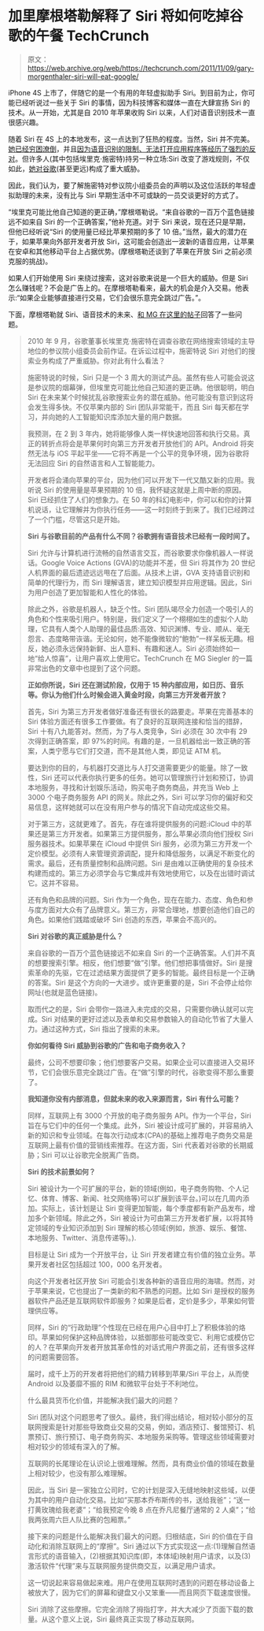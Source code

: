 # 加里摩根塔勒解释了 Siri 将如何吃掉谷歌的午餐 TechCrunch

> 原文：<https://web.archive.org/web/https://techcrunch.com/2011/11/09/gary-morgenthaler-siri-will-eat-google/>

iPhone 4S 上市了，伴随它的是一个有用的年轻虚拟助手 Siri。到目前为止，你可能已经听说过一些关于 Siri 的事情，因为科技博客和媒体一直在大肆宣扬 Siri 的技术。从一开始，尤其是自 2010 年苹果收购 Siri 以来，人们对语音识别技术一直很感兴趣。

随着 Siri 在 4S 上的本地发布，这一点达到了狂热的程度。当然，Siri 并不完美。[她已经穷困潦倒](https://web.archive.org/web/20230204224100/https://techcrunch.com/2011/11/03/siri-experiencing-its-first-extended-outage/)，并且[因为语音识别的限制、无法打开应用程序等经历了强烈的反对](https://web.archive.org/web/20230204224100/https://techcrunch.com/2011/11/02/siri-why-are-you-so-underwhelming/)。但许多人(其中包括埃里克·施密特)持另一种立场:Siri 改变了游戏规则，不仅如此，[她对谷歌](https://web.archive.org/web/20230204224100/https://techcrunch.com/2011/11/06/schmidt-right-google%E2%80%99s-glory-days-numbered/)(甚至更远)构成了重大威胁。

因此，我们认为，要了解施密特对参议院小组委员会的声明以及这位活跃的年轻虚拟助理的未来，没有比与 Siri 早期生活中不可或缺的一员交谈更好的方式了。

“埃里克可能比他自己知道的更正确，”摩根塔勒说。“来自谷歌的一百万个蓝色链接远不如来自 Siri 的一个正确答案，”他补充道。对于 Siri 来说，现在还只是早期，但他已经听说“Siri 的使用量已经比苹果预期的多了 10 倍。”当然，最大的潜力在于，如果苹果向外部开发者开放 Siri，这可能会创造出一波新的语音应用，让苹果在安卓和其他移动平台上占据优势。(摩根塔勒还谈到了苹果在开放 Siri 之前必须克服的挑战)。

如果人们开始使用 Siri 来绕过搜索，这对谷歌来说是一个巨大的威胁。但是 Siri 怎么赚钱呢？不会是广告上的。在摩根塔勒看来，最大的机会是介入交易。他表示:“如果企业能够直接进行交易，它们会很乐意完全跳过广告。”。

下面，摩根塔勒就 Siri、语音技术的未来、[和 MG 在这里的帖子](https://web.archive.org/web/20230204224100/https://techcrunch.com/2011/11/05/that-iphone-keyboard-is-still-coming/)回答了一些问题。

> 2010 年 9 月，谷歌董事长埃里克·施密特在调查谷歌在网络搜索领域的主导地位的参议院小组委员会前作证。在诉讼过程中，施密特说 Siri 对他们的搜索业务构成了严重威胁。你对此有什么看法？
> 
> 施密特说的时候，Siri 只是一个 3 周大的测试产品。虽然有些人可能会说这是参议院的烟幕弹，但埃里克可能比他自己知道的更正确。他很聪明，明白 Siri 在未来某个时候扰乱谷歌搜索业务的潜在威胁。他可能没有意识到这将会发生得多快。不仅苹果内部的 Siri 团队非常能干，而且 Siri 每天都在学习，并向她的人工智能知识库添加大量的用户数据。
> 
> 我预测，在 2 到 3 年内，她将能够像人类一样快速地回答和执行交易。真正的转折点将会是苹果何时向第三方开发者开放他们的 API。Android 将突然无法与 iOS 平起平坐——它将不再是一个公平的竞争环境，因为谷歌将无法回应 Siri 的自然语言和人工智能能力。
> 
> 开发者将会涌向苹果的平台，因为他们可以开发下一代又酷又新的应用。我听说 Siri 的使用量是苹果预期的 10 倍，我怀疑这就是上周中断的原因。Siri 已经抓住了人们的想象力。在 50 年的科幻电影中，你可以和你的计算机说话，让它理解并为你执行任务——这一时刻终于到来了。我们已经跨过了一个门槛，尽管这只是开始。
> 
> **Siri 与谷歌目前的产品有什么不同？谷歌拥有语音技术已经有一段时间了。**
> 
> Siri 允许与计算机进行流畅的自然语言交互，而谷歌要求你像机器人一样说话。Google Voice Actions (GVA)的功能并不差，但 Siri 将其作为 20 世纪人机界面的最后遗迹远远甩在了后面。从技术上讲，GVA 支持语音识别和简单的代理行为，而 Siri 理解语言，建立知识模型并应用逻辑。因此，Siri 为用户创造了更加智能和人性化的体验。
> 
> 除此之外，谷歌是机器人，缺乏个性。Siri 团队竭尽全力创造一个吸引人的角色和个性来吸引用户。特别是，我们定义了一个栩栩如生的虚拟个人助理，它具有人类个人助理的最佳品质:高效、知识渊博、专业、顺从、毫无怨言、态度略带诙谐。无论如何，她不能像微软的“鲍勃”一样呆板无趣。相反，她必须永远保持新鲜、出人意料、有趣和迷人。Siri 必须始终如一地“给人惊喜”，让用户喜欢上使用它。TechCrunch 在 MG Siegler 的一篇非常出色的文章中也提到了这个问题。
> 
> **正如你所说，Siri 还在测试阶段，仅用于 15 种内部应用，如日历、音乐等。你认为他们什么时候会进入黄金时段，向第三方开发者开放？**
> 
> 首先，Siri 为第三方开发者做好准备还有很长的路要走。苹果在完善基本的 Siri 体验方面还有很多工作要做。有了良好的互联网连接和恰当的措辞，Siri 十有八九能答对。然而，为了与人类竞争，Siri 必须在 30 次中有 29 次得到正确答案，即 97%的时间。有趣的是，一旦机器给出一致正确的答案，人类宁愿与它们打交道，而不是其他人类，即见证 ATM 机。
> 
> 要达到你的目的，与机器打交道比与人打交道需要更少的能量。除了一致性，Siri 还可以代表你执行更多的任务。她可以管理旅行计划和预订，协调本地服务，寻找和计划娱乐活动，购买电子商务商品，并充当 Web 上 3000 个电子商务服务 API 的网关。除此之外，Siri 可以学习你的偏好和交易信息，这样她就可以在没有用户参与的情况下自动完成这些交易。
> 
> 对于第三方，这就更难了。首先，存在谁将提供服务的问题:iCloud 中的苹果还是第三方开发者。如果第三方提供服务，那么苹果必须向他们授权 Siri 服务器技术。如果苹果在 iCloud 中提供 Siri 服务，必须为第三方开发一个定价模型。必须有人来管理资源调配，提升和降低服务，以满足不断变化的需求。最后，还有质量控制和品牌问题。Siri 是由难以正确使用的复杂技术构建而成的。第三方必须学会与它集成并有效地使用它，以及在出错时调试它。这并不容易。
> 
> 还有角色和品牌的问题。Siri 作为一个角色，现在在能力、态度、角色和参与度方面对大众有了品牌意义。第三方，非常合理地，想要创造他们自己的角色。如果他们践踏或破坏 Siri 创造的东西，苹果会不高兴的。
> 
> **Siri 对谷歌的真正威胁是什么？**
> 
> 来自谷歌的一百万个蓝色链接远不如来自 Siri 的一个正确答案。人们并不真的想要搜索引擎。相反，他们想要“做”引擎。他们想把事情做好。Siri 是搜索革命的先驱，它在过滤结果方面提供了更多的智能。最终目标是一个正确的答案。Siri 是这个方向的一大进步。或许更重要的是，Siri 不会停止给你网址(也就是蓝色链接)。
> 
> 取而代之的是，Siri 会带你一路进入未完成的交易，只需要你确认就可以完成。Siri 对结果的更好过滤以及表单和交易参数输入的自动化节省了大量人力。通过这种方式，Siri 指出了搜索的未来。
> 
> **你如何看待 Siri 威胁到谷歌的广告和电子商务收入？**
> 
> 最终，公司不想要印象；他们想要客户交易。如果企业可以直接进入交易环节，它们会很乐意完全跳过广告。在“做”引擎的时代，谷歌变得不那么重要了。
> 
> **我知道你没有内部消息，但就未来的收入来源而言，Siri 有什么可能？**
> 
> 同样，互联网上有 3000 个开放的电子商务服务 API。作为一个平台，Siri 旨在与它们中的任何一个集成。此外，Siri 被设计成可扩展的，并容易纳入新的知识和专业领域。在每次行动成本(CPA)的基础上推荐电子商务交易是互联网上最有价值的营销线索推荐。在这方面，Siri 代表着对谷歌的长期威胁；Siri 可以让谷歌完全脱离广告商。
> 
> **Siri 的技术前景如何？**
> 
> Siri 被设计为一个可扩展的平台，新的领域(例如，电子商务购物、个人记忆、体育、博客、新闻、社交网络等)可以扩展到该平台。)可以在几周内添加。实际上，该计划是让 Siri 变得更加智能，每个季度都有新产品发布，增加多个新领域。除此之外，Siri 被设计为可由第三方开发者扩展，以将其特定领域的专业知识添加到 Siri 理解的核心领域(例如，旅游、娱乐、餐馆、本地服务、Twitter、消息传递等)。).
> 
> 目标是让 Siri 成为一个开放平台，让 Siri 开发者建立有价值的独立业务。苹果开发者社区包括超过 100，000 名开发者。
> 
> 向这个开发者社区开放 Siri 可能会引发各种新的语音应用的海啸。然而，对于苹果来说，它也提出了一类新的和不熟悉的问题。比如 Siri 是授权的服务器软件产品还是互联网软件即服务？如果是后者，定价是多少，苹果如何管理供应等。
> 
> 同样，Siri 的“行政助理”个性现在已经在用户心目中打上了积极体验的烙印。苹果如何保护这种品牌体验，以抵御那些可能改变它、利用它或模仿它的人？在苹果向开发者开放其革命性的对话式用户界面之前，还有很多这样的问题需要回答。
> 
> 届时，成千上万的开发者将把他们的精力转移到苹果/Siri 平台上，从而使 Android 以及萎靡不振的 RIM 和微软平台处于不利地位。
> 
> 什么最具货币化价值，并能解决我们最大的问题？
> 
> Siri 团队对这个问题思考了很久。最终，我们得出结论，相对较小部分的互联网搜索是针对那些导致商业交易的交易，例如，酒店预订、餐馆预订、机票预订、旅行预订、电子商务购买、本地服务采购等。管理这些领域需要对相对较少的领域有深入的了解。
> 
> 互联网的长尾理论在认识论上很难理解。然而，具有商业价值的领域在数量上相对较少，也没有那么难理解。
> 
> 因此，当 Siri 是一家独立公司时，它的计划是深入无缝地映射这些域，以便为其中的用户自动化交易。比如“买那本乔布斯传的书，送给我爸”；“送一打黄玫瑰给我老婆”；“给我预定今晚 8 点在乔凡尼餐厅通常的 2 人桌”；“给我两张周六巨人队比赛的包厢票。”
> 
> 接下来的问题是什么能解决我们最大的问题。归根结底，Siri 的价值在于自动化和消除互联网上的“摩擦”。Siri 通过以下方式实现这一点:(1)理解自然语言形式的语音输入，(2)根据其知识库(即，本体域)映射用户请求，以及(3)激活软件“代理”来与互联网服务提供商交互，以满足用户请求。
> 
> 这一切说起来容易做起来难。用户在使用互联网时遇到的问题在移动设备上被放大了，因为它们的屏幕和键盘又小又笨重——而且网页下载速度很慢。
> 
> Siri 消除了这些摩擦。它完全消除了拇指打字，并大大减少了页面下载的数量。从这个意义上说，Siri 最终真正实现了移动互联网。